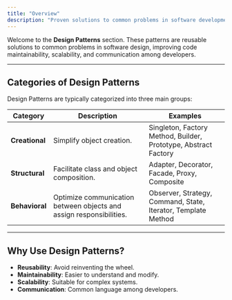 ```yaml
---
title: "Overview"
description: "Proven solutions to common problems in software development."
---
```


Welcome to the **Design Patterns** section. These patterns are reusable solutions to common problems in software design, improving code maintainability, scalability, and communication among developers.

---

## Categories of Design Patterns

Design Patterns are typically categorized into three main groups:



| Category          | Description                                                                 | Examples                                                                 |
|-------------------|-----------------------------------------------------------------------------|--------------------------------------------------------------------------|
| **Creational**    | Simplify object creation.                                                   | Singleton, Factory Method, Builder, Prototype, Abstract Factory          |
| **Structural**    | Facilitate class and object composition.                                    | Adapter, Decorator, Facade, Proxy, Composite                             |
| **Behavioral**    | Optimize communication between objects and assign responsibilities.       | Observer, Strategy, Command, State, Iterator, Template Method           |

---

## Why Use Design Patterns?

- **Reusability**: Avoid reinventing the wheel.
- **Maintainability**: Easier to understand and modify.
- **Scalability**: Suitable for complex systems.
- **Communication**: Common language among developers.

